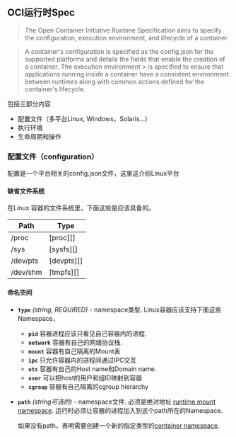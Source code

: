 ## OCI运行时Spec
> The Open Container Initiative Runtime Specification aims to specify the configuration, execution environment, and lifecycle of a container.

> A container's configuration is specified as the config.json for the supported platforms and details the fields that enable the creation of a container. The execution environment > is specified to ensure that applications running inside a container have a consistent environment between runtimes along with common actions defined for the container's lifecycle.

包括三部分内容
- 配置文件（多平台Linux, Windows，Solaris...）
- 执行环境
- 生命周期和操作

### 配置文件（configuration）
配置是一个平台相关的config.json文件，这里这介绍Linux平台

#### 缺省文件系统
在Linux 容器的文件系统里，下面这些是应该具备的。

| Path     | Type   |
| -------- | ------ |
| /proc    | [proc][] |
| /sys     | [sysfs][]  |
| /dev/pts | [devpts][] |
| /dev/shm | [tmpfs][]  |

#### 命名空间

* **`type`** *(string, REQUIRED)* - namespace类型. Linux容器应该支持下面这些Namespace，
    * **`pid`** 容器进程应该只看见自己容器内的进程.
    * **`network`** 容器有自己的网络协议栈.
    * **`mount`** 容器有自己隔离的Mount表
    * **`ipc`** 只允许容器内的进程间通过IPC交互
    * **`uts`** 容器有自己的Host name和Domain name.
    * **`user`** 可以把host的用户和组ID映射到容器
    * **`cgroup`** 容器有自己隔离的cgroup hierarchy
 
* **`path`** *(string可选的)* - namespace文件.
    必须是绝对地址 [runtime mount namespace](glossary.md#runtime-namespace).
    运行时必须让容器的进程加入到这个path所在的Namespace.

   如果没有path，表明需要创建一个新的指定类型的[container namespace](glossary.md#container-namespace).
